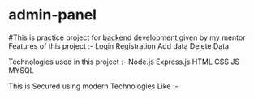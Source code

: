 ﻿# admin-panel
#This is practice project for backend development given by my mentor
Features of this project :-
    Login 
    Registration
    Add data
    Delete Data

Technologies used in this project :-
   Node.js
   Express.js
   HTML
   CSS
   JS
   MYSQL

This is Secured using modern Technologies 
Like :-
